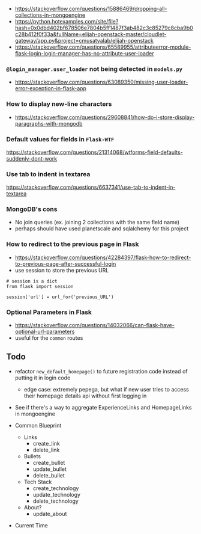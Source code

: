 - https://stackoverflow.com/questions/15886469/dropping-all-collections-in-mongoengine
- https://python.hotexamples.com/site/file?hash=0x0dbd402bf678506e7804b5ff1487f3ab482c3c85279c8cba9b0c28b412f0f33a&fullName=elijah-openstack-master/cloudlet-gateway/app.py&project=cmusatyalab/elijah-openstack
- https://stackoverflow.com/questions/65589955/attributeerror-module-flask-login-login-manager-has-no-attribute-user-loader

### **`@login_manager.user_loader` not being detected in `models.py`**
- https://stackoverflow.com/questions/63089350/missing-user-loader-error-exception-in-flask-app 

### **How to display new-line characters**
- https://stackoverflow.com/questions/29608841/how-do-i-store-display-paragraphs-with-mongodb

### **Default values for fields in `Flask-WTF`**
https://stackoverflow.com/questions/21314068/wtforms-field-defaults-suddenly-dont-work

### **Use tab to indent in textarea**
https://stackoverflow.com/questions/6637341/use-tab-to-indent-in-textarea

### **MongoDB's cons**
- No join queries (ex. joining 2 collections with the same field name)
- perhaps should have used planetscale and sqlalchemy for this project

### **How to redirect to the previous page in Flask**
- https://stackoverflow.com/questions/42284397/flask-how-to-redirect-to-previous-page-after-successful-login
- use session to store the previous URL
```
# session is a dict
from flask import session

session['url'] = url_for('previous_URL')
```

### Optional Parameters in Flask
- https://stackoverflow.com/questions/14032066/can-flask-have-optional-url-parameters
- useful for the `common` routes

## **Todo**
- refactor `new_default_homepage()` to future registration code instead of putting it in login code
    - edge case: extremely pepega, but what if new user tries to access their homepage details api without first logging in
- See if there's a way to aggregate ExperienceLinks and HomepageLinks in mongoengine
- Common Blueprint
    - Links
        - create_link
        - delete_link
    - Bullets
        - create_bullet
        - update_bullet
        - delete_bullet
    - Tech Stack
        - create_technology
        - update_technology
        - delete_technology
    - About?
        - update_about

- Current Time
